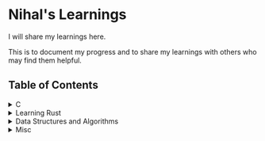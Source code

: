# Nihal's Learnings

I will share my learnings here.

This is to document my progress and to share my learnings with others who may find them helpful.


## Table of Contents

<details>
<summary> C </summary>

- [Introduction](./Learning-C/Introduction.md)
- [History of Programming Languages in context of C](./Misc/History.md)
- [Variables](./Learning-C/Vairables.md)
- [Datatypes](./Learning-C/Datatypes.md)
- [Operators](./Learning-C/Operators/Operators.md)
- [Input and Output](./Learning-C/Input_Output.md)
- [Control Statements](./Learning-C/Control_Statements/Control_Statements.md)
- [Patterns](./Learning-C/Patterns.md)
- [Arrays](./Learning-C/Arrays/arrays.md)
- [Strings](./Learning-C/Strings.md)
- [Functions](./Learning-C/Functions/Functions.md)
- [Recursion](./Learning-C/Recursion/introduction.md)
- [Storage Classes](./Learning-C/Storage-Classes/introduction.md)
- [Preprocessor Directives](./Learning-C/Preprocessor_Directives/introduction.md)
- [User Defined Datatypes](./Learning-C/User_Defined_Datatypes/introduction.md)
- [Pointers](./Learning-C/Pointers/introduction.md)
- [Misc](./Learning-C/Misc/index.md)
- [Acknowledgements](./Learning-C/Acknowledgements.md)

</details>

<details>
<summary> Learning Rust </summary>

- [Introduction](./Learning-Rust/Introduction.md)
- [Match](./Learning-Rust/Match.md)
- [Traits and Generics](./Learning-Rust/Traits_and_Generics.md)
- [Memory](./Learning-Rust/memory.md)
- [Trait Objects](./Learning-Rust/trait_objects.md)
- [Lifetimes](./Learning-Rust/lifetimes.md)
- [Custom Errors](./Learning-Rust/CustomErrors.md)
- [Acknowledgements](./Learning-Rust/Acknowledgements.md)
</details>

<details>
<summary> Data Structures and Algorithms </summary>

- [Selection Sort](./Data_Structures_and_Algorithms/SelectionSort.md)

</details>

<details>
<summary> Misc </summary>

- [History of Programming Languages in context of C](./Misc/History.md)
- [Compiler Interpreter](./Misc/Compiler_Interpreter.md)
- [Endianness](./Misc/Endianness.md)

</details>

[//]: # (- [Python]&#40;./learning-python-index.md&#41;)
[//]: # (- [Java]&#40;#java&#41;)
[//]: # (- [JavaScript]&#40;#javascript&#41;)
